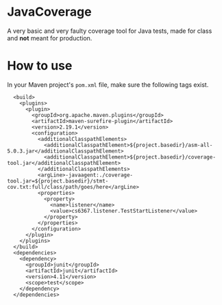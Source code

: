 # JavaCoverage
A very basic and very faulty coverage tool for Java tests, made for class and **not** meant for production.

# How to use
In your Maven project's `pom.xml` file, make sure the following tags exist.

```
  <build>
    <plugins>
      <plugin>
        <groupId>org.apache.maven.plugins</groupId>
        <artifactId>maven-surefire-plugin</artifactId>
        <version>2.19.1</version>
        <configuration>
          <additionalClasspathElements>
            <additionalClasspathElement>${project.basedir}/asm-all-5.0.3.jar</additionalClasspathElement>
            <additionalClasspathElement>${project.basedir}/coverage-tool.jar</additionalClasspathElement>
          </additionalClasspathElements>
          <argLine>-javaagent:./coverage-tool.jar=${project.basedir}/stmt-cov.txt:full/class/path/goes/here</argLine>
          <properties>
            <property>
              <name>listener</name>
              <value>cs6367.listener.TestStartListener</value>
            </property>
          </properties>
        </configuration>
      </plugin>
    </plugins>
  </build>
  <dependencies>
    <dependency>
      <groupId>junit</groupId>
      <artifactId>junit</artifactId>
      <version>4.11</version>
      <scope>test</scope>
    </dependency>
  </dependencies>
```

